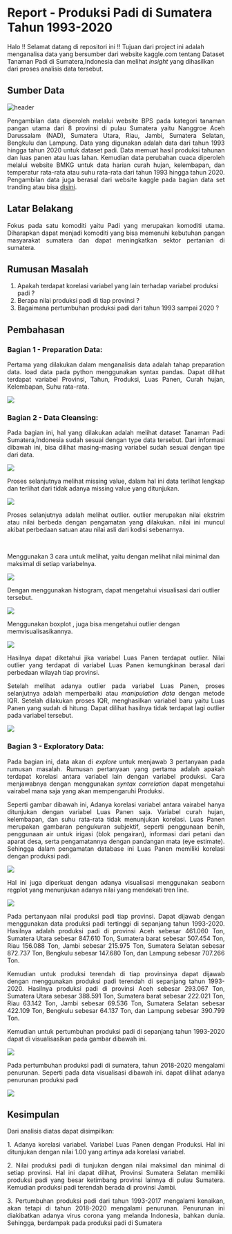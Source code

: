 # Report - Produksi Padi di Sumatera Tahun 1993-2020
Halo !! Selamat datang di repositori ini !! Tujuan dari project ini adalah menganalisa data yang bersumber dari website kaggle.com tentang Dataset Tanaman Padi di Sumatera,Indonesia dan melihat <i>insight</i> yang dihasilkan dari proses analisis data tersebut. 

## Sumber Data
![header](https://user-images.githubusercontent.com/98092595/208815878-21a86f4b-6427-4452-8587-344ae1baaf31.jpg)
<p align="justify">Pengambilan data diperoleh melalui website BPS pada kategori tanaman pangan utama dari 8 provinsi di pulau Sumatera yaitu Nanggroe Aceh Darussalam (NAD), Sumatera Utara, Riau, Jambi, Sumatera Selatan, Bengkulu dan Lampung. Data yang digunakan adalah data dari tahun 1993 hingga tahun 2020 untuk dataset padi. Data memuat hasil produksi tahunan dan luas panen atau luas lahan. Kemudian data perubahan cuaca diperoleh melalui website BMKG untuk data harian curah hujan, kelembapan, dan temperatur rata-rata atau suhu rata-rata dari tahun 1993 hingga tahun 2020. Pengambilan data juga berasal dari website kaggle pada bagian data set tranding atau bisa <a href="https://www.kaggle.com/datasets/ardikasatria/datasettanamanpadisumatera">disini</a>.</p>

## Latar Belakang
<p align="justify">Fokus pada satu komoditi yaitu Padi yang merupakan komoditi utama. Diharapkan dapat menjadi komoditi yang bisa memenuhi kebutuhan pangan masyarakat sumatera dan dapat meningkatkan sektor pertanian di sumatera.</p>

## Rumusan Masalah
1. Apakah terdapat korelasi variabel yang lain terhadap variabel produksi padi ?
2. Berapa nilai produksi padi di tiap provinsi ?
3. Bagaimana pertumbuhan produksi padi dari tahun 1993 sampai 2020 ?

## Pembahasan
<h3>Bagian 1 - Preparation Data:</h3>
<p align="justify">Pertama yang dilakukan dalam menganalisis data adalah tahap preparation data. load data pada python menggunakan syntax pandas. Dapat dilihat terdapat variabel Provinsi, Tahun, Produksi, Luas Panen, Curah hujan, Kelembapan, Suhu rata-rata.</p>

<img src="https://github.com/MrNoTaiL/Report-Tanaman-Padi-di-Pulau-Sumatera/blob/main/img/1.jpg?raw=true"></img>

<h3>Bagian 2 - Data Cleansing:</h3>
<p align="justify">Pada bagian ini, hal yang dilakukan adalah melihat dataset Tanaman Padi Sumatera,Indonesia sudah sesuai dengan type data tersebut. Dari informasi dibawah ini, bisa dilihat masing-masing variabel sudah sesuai dengan tipe dari data.</p>

<img src="https://github.com/MrNoTaiL/Report-Tanaman-Padi-di-Pulau-Sumatera/blob/main/img/2.jpg?raw=true"></img>

<p align="justify">Proses selanjutnya melihat missing value, dalam hal ini data terlihat lengkap dan terlihat dari tidak adanya missing value yang ditunjukan.</p>

<img src="https://github.com/MrNoTaiL/Report-Tanaman-Padi-di-Pulau-Sumatera/blob/main/img/3.jpg?raw=true"></img>

<p align="justify">Proses selanjutnya adalah melihat outlier. outlier merupakan nilai ekstrim atau nilai berbeda dengan pengamatan yang dilakukan. nilai ini muncul akibat perbedaan satuan atau nilai asli dari kodisi sebenarnya.</p>
<br>
<p>Menggunakan 3 cara untuk melihat, yaitu dengan melihat nilai minimal dan maksimal di setiap variabelnya.</p>

<img src="https://github.com/MrNoTaiL/Report-Tanaman-Padi-di-Pulau-Sumatera/blob/main/img/4.jpg?raw=true"></img>

<p>Dengan menggunakan histogram, dapat mengetahui visualisasi dari outlier tersebut.</p>

<img src="https://github.com/MrNoTaiL/Report-Tanaman-Padi-di-Pulau-Sumatera/blob/main/img/5.jpg?raw=true"></img>

<p>Menggunakan boxplot , juga bisa mengetahui outlier dengan memvisualisasikannya.</p>

<img src="https://github.com/MrNoTaiL/Report-Tanaman-Padi-di-Pulau-Sumatera/blob/main/img/6.jpg?raw=true"></img>

<p align="justify">Hasilnya dapat diketahui jika variabel Luas Panen terdapat outlier. Nilai outlier yang terdapat di variabel Luas Panen kemungkinan berasal dari perbedaan wilayah tiap provinsi.</p>
<p align="justify">Setelah melihat adanya outlier pada variabel Luas Panen, proses selanjutnya adalah memperbaiki atau <i>manipulation data</i> dengan metode IQR. Setelah dilakukan proses IQR, menghasilkan variabel baru yaitu Luas Panen yang sudah di hitung. Dapat dilihat hasilnya tidak terdapat lagi outlier pada variabel tersebut.</p>

<img src="https://github.com/MrNoTaiL/Report-Tanaman-Padi-di-Pulau-Sumatera/blob/main/img/7.jpg?raw=true"></img>

<h3>Bagian 3 - Exploratory Data:</h3>
<p align="justify">Pada bagian ini, data akan di <i>explore</i> untuk menjawab 3 pertanyaan pada rumusan masalah. Rumusan pertanyaan yang pertama adalah apakah terdapat korelasi antara variabel lain dengan variabel produksi. Cara menjawabnya dengan menggunakan <i>syntax correlation</i> dapat mengetahui vairabel mana saja yang akan mempengaruhi Produksi.</p>
<p align="justify">Seperti gambar dibawah ini, Adanya korelasi variabel antara vairabel hanya ditunjukan dengan variabel Luas Panen saja. Variabel curah hujan, kelembapan, dan suhu rata-rata tidak menunjukan korelasi. Luas Panen merupakan gambaran pengukuran subjektif, seperti penggunaan benih, penggunaan air untuk irigasi (blok pengairan), informasi dari petani dan aparat desa, serta pengamatannya dengan pandangan mata (eye estimate). Sehingga dalam pengamatan database ini Luas Panen memiliki korelasi dengan produksi padi. </p>

<img src="https://github.com/MrNoTaiL/Report-Tanaman-Padi-di-Pulau-Sumatera/blob/main/img/8.jpg?raw=true"></img>

<p align="justify">Hal ini juga diperkuat dengan adanya visualisasi menggunakan seaborn regplot yang menunjukan adanya nilai yang mendekati tren line.</p>

<img src="https://github.com/MrNoTaiL/Report-Tanaman-Padi-di-Pulau-Sumatera/blob/main/img/9.jpg?raw=true"></img>

<p align="justify">Pada pertanyaan nilai produksi padi tiap provinsi. Dapat dijawab dengan menggunakan data produksi padi tertinggi di sepanjang tahun 1993-2020. Hasilnya adalah produksi padi di provinsi Aceh sebesar 461.060 Ton, Sumatera Utara sebesar 847.610 Ton, Sumatera barat sebesar 507.454 Ton, Riau 156.088 Ton, Jambi sebesar 215.975 Ton, Sumatera Selatan sebesar 872.737 Ton, Bengkulu sebesar 147.680 Ton, dan Lampung sebesar 707.266 Ton.</p>
<p align="justify">Kemudian untuk produksi terendah di tiap provinsinya dapat dijawab dengan menggunakan produksi padi terendah di sepanjang tahun 1993-2020. Hasilnya produksi padi di provinsi Aceh sebesar 293.067 Ton, Sumatera Utara sebesar 388.591 Ton, Sumatera barat sebesar 222.021 Ton, Riau 63.142 Ton, Jambi sebesar 69.536 Ton, Sumatera Selatan sebesar 422.109 Ton, Bengkulu sebesar 64.137 Ton, dan Lampung sebesar 390.799 Ton.</p>
<p align="justify">Kemudian untuk pertumbuhan produksi padi di sepanjang tahun 1993-2020 dapat di visualisasikan pada gambar dibawah ini.</p>

<img src="https://github.com/MrNoTaiL/Report-Tanaman-Padi-di-Pulau-Sumatera/blob/main/img/10.jpg?raw=true"></img>

<p align="justify">Pada pertumbuhan produksi padi di sumatera, tahun 2018-2020 mengalami penurunan. Seperti pada data visualisasi dibawah ini. dapat dilihat adanya penurunan produksi padi</p>

<img src="https://github.com/MrNoTaiL/Report-Tanaman-Padi-di-Pulau-Sumatera/blob/main/img/11.jpg?raw=true"></img>

## Kesimpulan
Dari analisis diatas dapat disimpilkan:
<p align="justify">1. Adanya korelasi variabel. Variabel Luas Panen dengan Produksi. Hal ini ditunjukan dengan nilai 1.00 yang artinya ada korelasi variabel.</p> 
<p align="justify">2. Nilai produksi padi di tunjukan dengan nilai maksimal dan minimal di setiap provinsi. Hal ini dapat dilihat, Provinsi Sumatera Selatan memiliki produksi padi yang besar ketimbang provinsi lainnya di pulau Sumatera. Kemudian produksi padi terendah berada di provinsi Jambi.</p>
<p align="justify">3. Pertumbuhan produksi padi dari tahun 1993-2017 mengalami kenaikan, akan tetapi di tahun 2018-2020 mengalami penurunan. Penurunan ini diakibatkan adanya virus corona yang melanda Indonesia, bahkan dunia. Sehingga, berdampak pada produksi padi di Sumatera</p>
